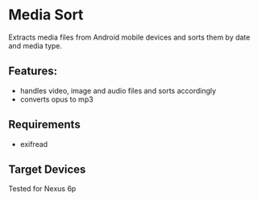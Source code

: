 # Media Sort

Extracts media files from Android mobile devices
and sorts them by date and media type.

## Features:

* handles video, image and audio files and sorts accordingly
* converts opus to mp3

## Requirements

* exifread

## Target Devices

Tested for Nexus 6p
